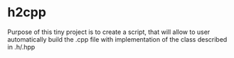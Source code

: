 h2cpp
=====

Purpose of this tiny project is to create a script, that will allow to user automatically build the .cpp file with implementation of the class described in .h/.hpp
